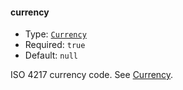 #### currency

* Type: [`Currency`](/api/resources/types/#currency)
* Required: `true`
* Default: `null`

ISO 4217 currency code. See [Currency](/api/resources/types/#currency).
